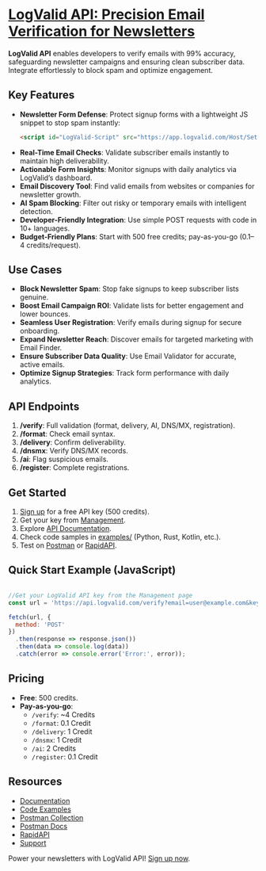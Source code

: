# [LogValid API: Precision Email Verification for Newsletters](https://logvalid.com/)


**LogValid API** enables developers to verify emails with 99% accuracy, safeguarding newsletter campaigns and ensuring clean subscriber data. Integrate effortlessly to block spam and optimize engagement.

## Key Features
- **Newsletter Form Defense**: Protect signup forms with a lightweight JS snippet to stop spam instantly:
  ```html
  <script id="LogValid-Script" src="https://app.logvalid.com/Host/Setup-LogValid.js?v=1.27" webKey="YOUR_WEB_KEY" formKey="YOUR_PUBLIC_FORM_KEY"></script>
  ```
- **Real-Time Email Checks**: Validate subscriber emails instantly to maintain high deliverability.
- **Actionable Form Insights**: Monitor signups with daily analytics via LogValid’s dashboard.
- **Email Discovery Tool**: Find valid emails from websites or companies for newsletter growth.
- **AI Spam Blocking**: Filter out risky or temporary emails with intelligent detection.
- **Developer-Friendly Integration**: Use simple POST requests with code in 10+ languages.
- **Budget-Friendly Plans**: Start with 500 free credits; pay-as-you-go (0.1–4 credits/request).

## Use Cases
- **Block Newsletter Spam**: Stop fake signups to keep subscriber lists genuine.
- **Boost Email Campaign ROI**: Validate lists for better engagement and lower bounces.
- **Seamless User Registration**: Verify emails during signup for secure onboarding.
- **Expand Newsletter Reach**: Discover emails for targeted marketing with Email Finder.
- **Ensure Subscriber Data Quality**: Use Email Validator for accurate, active emails.
- **Optimize Signup Strategies**: Track form performance with daily analytics.

## API Endpoints
1. **/verify**: Full validation (format, delivery, AI, DNS/MX, registration).
2. **/format**: Check email syntax.
3. **/delivery**: Confirm deliverability.
4. **/dnsmx**: Verify DNS/MX records.
5. **/ai**: Flag suspicious emails.
6. **/register**: Complete registrations.

## Get Started
1. [Sign up](https://logvalid.com) for a free API key (500 credits).
2. Get your key from [Management](https://app.logvalid.com/Management).
3. Explore [API Documentation](docs/api.md).
4. Check code samples in [examples/](examples/) (Python, Rust, Kotlin, etc.).
5. Test on [Postman](https://www.postman.com/hashemdev/logvalid/collection/z1rhdij/logvalid-email-verification-api?action=share&creator=16638588) or [RapidAPI](https://rapidapi.com/hashemdev94-rrzDG4laatO/api/logvalid-next-gen-email-verification).

## Quick Start Example (JavaScript)
```javaScript

//Get your LogValid API key from the Management page
const url = 'https://api.logvalid.com/verify?email=user@example.com&key=YOUR_API_KEY';

fetch(url, {
  method: 'POST'
})
  .then(response => response.json())
  .then(data => console.log(data))
  .catch(error => console.error('Error:', error));
```

## Pricing
- **Free**: 500 credits.
- **Pay-as-you-go**:
  - `/verify`: ~4 Credits
  - `/format`: 0.1 Credit
  - `/delivery`: 1 Credit
  - `/dnsmx`: 1 Credit
  - `/ai`: 2 Credits
  - `/register`: 0.1 Credit

## Resources
- [Documentation](docs/api.md)
- [Code Examples](examples/)
- [Postman Collection](https://www.postman.com/hashemdev/logvalid/collection/z1rhdij/logvalid-email-verification-api?action=share&creator=16638588)
- [Postman Docs](https://documenter.getpostman.com/view/16638588/2sB2j1hCqE)
- [RapidAPI](https://rapidapi.com/hashemdev94-rrzDG4laatO/api/logvalid-next-gen-email-verification)
- [Support](https://logvalid.com/contact)

Power your newsletters with LogValid API! [Sign up now](https://logvalid.com).
